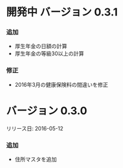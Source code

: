 # 開発中 バージョン 0.3.1

### 追加
* 厚生年金の日額の計算
* 厚生年金の等級30以上の計算
### 修正
* 2016年3月の健康保険料の間違いを修正

# バージョン 0.3.0
リリース日: 2016-05-12

### 追加
* 住所マスタを追加
